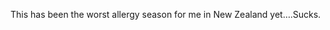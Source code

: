 <!--
id: 1477323118
link: http://kevinisom.info/post/1477323118/this-has-been-the-worst-allergy-season-for-me-in
slug: this-has-been-the-worst-allergy-season-for-me-in
date: Thu Nov 04 2010 18:46:28 GMT+1300 (NZDT)
raw: {"blog_name":"kevinisom","id":1477323118,"post_url":"http://kevinisom.info/post/1477323118/this-has-been-the-worst-allergy-season-for-me-in","slug":"this-has-been-the-worst-allergy-season-for-me-in","type":"text","date":"2010-11-04 05:46:28 GMT","timestamp":1288849588,"state":"published","format":"html","reblog_key":"zRoHmCoK","tags":[],"short_url":"http://tmblr.co/Zw68Yy1O3Ybk","highlighted":[],"feed_item":"http://twitter.com/kev_nz/statuses/29605219667","from_feed_id":"650289","note_count":0,"title":null,"body":"<p>This has been the worst allergy season for me in New Zealand yet&#8230;.Sucks.</p>"}
publish: 2010-11-04
tags: 
title: null
-->


This has been the worst allergy season for me in New Zealand yet….Sucks.


